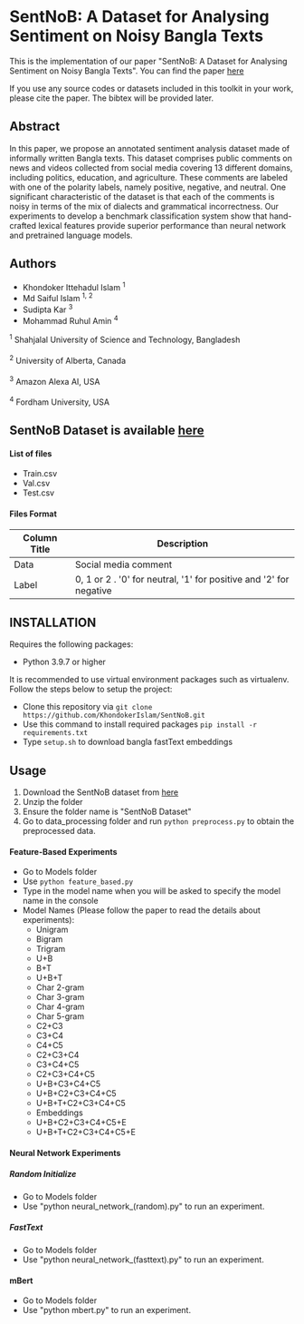 # SentNoB: A Dataset for Analysing Sentiment on Noisy Bangla Texts

This is the implementation of our paper "SentNoB: A Dataset for Analysing Sentiment on Noisy Bangla Texts". You can find the paper [here](http://sudiptakar.info/assets/files/sentnob_emnlp_2021.pdf)


If you use any source codes or datasets included in this toolkit in your work, please cite the paper. The bibtex will be provided later.

## Abstract
In this paper, we propose an annotated sentiment
analysis dataset made of informally written
Bangla texts. This dataset comprises public
comments on news and videos collected
from social media covering 13 different domains,
including politics, education, and agriculture.
These comments are labeled with one
of the polarity labels, namely positive, negative,
and neutral. One significant characteristic
of the dataset is that each of the comments is
noisy in terms of the mix of dialects and grammatical
incorrectness. Our experiments to develop
a benchmark classification system show
that hand-crafted lexical features provide superior
performance than neural network and pretrained
language models.

## Authors

* Khondoker Ittehadul Islam <sup>1</sup>
* Md Saiful Islam <sup>1, 2</sup>
* Sudipta Kar <sup>3</sup>
* Mohammad Ruhul Amin <sup>4</sup>

<sup>1</sup> Shahjalal University of Science and Technology, Bangladesh
<br>
<br>
<sup>2</sup> University of Alberta, Canada
<br>
<br>
<sup>3</sup> Amazon Alexa AI, USA
<br>
<br>
<sup>4</sup> Fordham University, USA

## SentNoB Dataset is available [here](https://www.kaggle.com/cryptexcode/sentnob-sentiment-analysis-in-noisy-bangla-texts) 

#### List of files

* Train.csv
* Val.csv
* Test.csv

#### Files Format
Column Title | Description
------------ | -------------
Data | Social media comment
Label | 0, 1 or 2 . '0' for neutral, '1' for positive and '2' for negative

## INSTALLATION

Requires the following packages:
* Python 3.9.7 or higher

It is recommended to use virtual environment packages such as virtualenv. Follow the steps below to setup the project:
* Clone this repository via `git clone https://github.com/KhondokerIslam/SentNoB.git`
* Use this command to install required packages `pip install -r requirements.txt`
* Type `setup.sh` to download bangla fastText embeddings

## Usage

1. Download the SentNoB dataset from [here](https://www.kaggle.com/cryptexcode/sentnob-sentiment-analysis-in-noisy-bangla-texts)
2. Unzip the folder
3. Ensure the folder name is "SentNoB Dataset"
4. Go to data_processing folder and run `python preprocess.py` to obtain the preprocessed data.

#### Feature-Based Experiments
* Go to Models folder
* Use `python feature_based.py`
* Type in the model name when you will be asked to specify the model name in the console
* Model Names (Please follow the paper to read the details about experiments):
  * Unigram
  * Bigram
  * Trigram
  * U+B
  * B+T
  * U+B+T
  * Char 2-gram
  * Char 3-gram
  * Char 4-gram
  * Char 5-gram
  * C2+C3
  * C3+C4
  * C4+C5
  * C2+C3+C4
  * C3+C4+C5
  * C2+C3+C4+C5
  * U+B+C3+C4+C5
  * U+B+C2+C3+C4+C5
  * U+B+T+C2+C3+C4+C5
  * Embeddings
  * U+B+C2+C3+C4+C5+E
  * U+B+T+C2+C3+C4+C5+E
 
#### Neural Network Experiments
 
##### Random Initialize

* Go to Models folder
* Use "python neural_network_(random).py" to run an experiment.

##### FastText

* Go to Models folder
* Use "python neural_network_(fasttext).py" to run an experiment.

#### mBert

* Go to Models folder
* Use "python mbert.py" to run an experiment.

   
